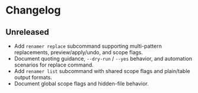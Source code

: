 # Changelog

## Unreleased

- Add `renamer replace` subcommand supporting multi-pattern replacements, preview/apply/undo, and scope flags.
- Document quoting guidance, `--dry-run` / `--yes` behavior, and automation scenarios for replace command.
- Add `renamer list` subcommand with shared scope flags and plain/table output formats.
- Document global scope flags and hidden-file behavior.
